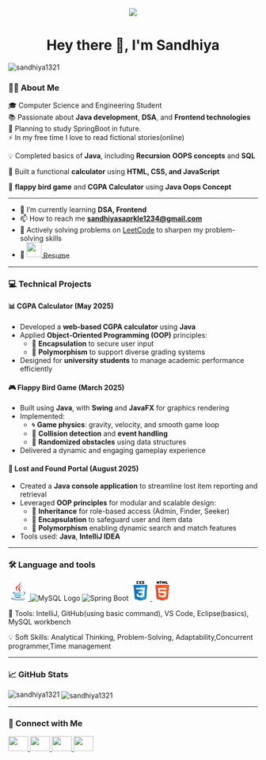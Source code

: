 <div align="center">
  <img height="250" src="https://i.gifer.com/Ud0S.gif" />
</div>

<h1 align="center">Hey there 👋, I'm Sandhiya</h1>

<p align="left"> 
  <img src="https://komarev.com/ghpvc/?username=sandhiya1321&label=Profile%20views&color=0e75b6&style=flat" alt="sandhiya1321" /> 
</p>



### 👩‍💻 About Me

🎓 Computer Science and Engineering Student  
📚 Passionate about **Java development**, **DSA**, and **Frontend technologies**  
💭 Planning to study SpringBoot in future.  
⚡ In my free time I love to read fictional stories(online)

💡 Completed basics of **Java**, including **Recursion**  **OOPS concepts**  and **SQL**

🧮 Built a functional **calculator** using **HTML, CSS, and JavaScript**

🧮 **flappy bird game**  and  **CGPA Calculator** using **Java Oops Concept**

---
- 🌱 I’m currently learning **DSA, Frontend**
- 📫 How to reach me **sandhiyasaprkle1234@gmail.com**
- 🧠 Actively solving problems on [LeetCode](https://leetcode.com/u/Diya1213/) to sharpen my problem-solving skills
- 📄 <a href="https://drive.google.com/file/d/1ABYxSDu5SMMzPS7FrwviFo4nbvx4tMIF/view?usp=sharing" target="blank">
    <img src="https://img.icons8.com/ios-filled/50/000000/resume.png" height="30" width="30" />
    <span style="vertical-align: middle;">Resume</span>
  </a>


---
### 💻 Technical Projects

#### 📊 CGPA Calculator (May 2025)
- Developed a **web-based CGPA calculator** using **Java**
- Applied **Object-Oriented Programming (OOP)** principles:
  - 🔐 **Encapsulation** to secure user input
  - 🔄 **Polymorphism** to support diverse grading systems
- Designed for **university students** to manage academic performance efficiently

#### 🎮 Flappy Bird Game (March 2025)
- Built using **Java**, with **Swing** and **JavaFX** for graphics rendering
- Implemented:
  - 🌀 **Game physics**: gravity, velocity, and smooth game loop
  - 🧠 **Collision detection** and **event handling**
  - 🎲 **Randomized obstacles** using data structures
- Delivered a dynamic and engaging gameplay experience

  
#### 🧳 Lost and Found Portal (August 2025)  
- Created a **Java console application** to streamline lost item reporting and retrieval  
- Leveraged **OOP principles** for modular and scalable design:  
  - 🧩 **Inheritance** for role-based access (Admin, Finder, Seeker)  
  - 🔐 **Encapsulation** to safeguard user and item data  
  - 🔄 **Polymorphism** enabling dynamic search and match features  
- Tools used: **Java**, **IntelliJ IDEA**


---



<h3 align="left">🛠 Language and tools</h3>

<p align="left"> 
  
  <a href="https://www.java.com" target="_blank"> 
    <img src="https://raw.githubusercontent.com/devicons/devicon/master/icons/java/java-original.svg" width="40" height="40"/> 
  </a> 
  <img src="https://www.mysql.com/common/logos/logo-mysql-170x115.png" alt="MySQL Logo" width="150"/>
  <img src="https://www.svgrepo.com/show/333604/spring-boot.svg" alt="Spring Boot" width="100"/>
  <a href="https://www.w3schools.com/css/" target="_blank"> 
    <img src="https://raw.githubusercontent.com/devicons/devicon/master/icons/css3/css3-original-wordmark.svg" width="40" height="40"/> 
  </a> 
  <a href="https://www.w3.org/html/" target="_blank"> 
    <img src="https://raw.githubusercontent.com/devicons/devicon/master/icons/html5/html5-original-wordmark.svg" width="40" height="40"/> 
  </a> 
</p>

🧰 Tools: IntelliJ, GitHub(using basic command), VS Code, Eclipse(basics), MySQL workbench 

💡 Soft Skills: Analytical Thinking, Problem-Solving, Adaptability,Concurrent programmer,Time management  

---

### 📈 GitHub Stats

<p><img align="left" src="https://github-readme-stats.vercel.app/api/top-langs?username=sandhiya1321&show_icons=true&locale=en&layout=compact" alt="sandhiya1321" /></p>

<p>&nbsp;<img align="center" src="https://github-readme-stats.vercel.app/api?username=sandhiya1321&show_icons=true&locale=en" alt="sandhiya1321" /></p>

---



### 🤝 Connect with Me

<p align="left">
  <a href="mailto:sandhiyasaprkle1234@gmail.com" target="blank">
    <img src="https://img.icons8.com/ios-filled/50/000000/email.png" height="30" width="40" />
  </a>
  <a href="https://instagram.com/sandy_offici_13" target="blank">
    <img src="https://raw.githubusercontent.com/rahuldkjain/github-profile-readme-generator/master/src/images/icons/Social/instagram.svg" height="30" width="40" />
  </a>
  <a href="https://www.leetcode.com/Diya1213" target="blank">
    <img src="https://raw.githubusercontent.com/rahuldkjain/github-profile-readme-generator/master/src/images/icons/Social/leet-code.svg" height="30" width="40" />
  </a>
  <a href="https://drive.google.com/file/d/1ABYxSDu5SMMzPS7FrwviFo4nbvx4tMIF/view?usp=sharing" target="blank">
    <img src="https://img.icons8.com/ios-filled/50/000000/resume.png" height="30" width="40" />
  </a>
</p>


